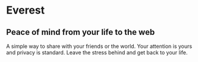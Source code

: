 # Everest

## Peace of mind from your life to the web

A simple way to share with your friends or the world. Your attention is yours and privacy is standard. Leave the stress behind and get back to your life.
